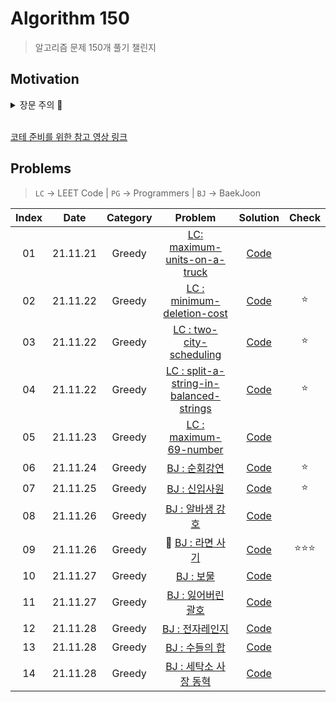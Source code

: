 # Algorithm 150

> 알고리즘 문제 150개 풀기 챌린지

## Motivation

<details>
<summary>장문 주의 🤪</summary>

코딩 테스트(코테)를 여러 번 보면서, 광탈 상황을 경험하면서 도대체 어떻게 하면 합격할 수 있을까에 대해서 고민을 하게 되었다. 공식적인 기록(온라인 저지 플랫폼에 남은 문제 기록)으로 내가 코테 문제를 연습한 문제 수가 거의 450문제는 되는 것으로 확인되었다.(450문제가 적으면 적지만 일년 반정도의 기간을 고려하면 하루에 한문제 정도 푼 것 같다.) 그런데 왜 나는 코테에서 문제를 풀지 못하는가? 에 대한 해답을 찾고 싶었다.

지금까지 내가 문제를 풀어왔던 스타일은 1문제를 풀어도 정확히 풀어보려고 하였다. 최대한 힌트 같은 것 없이 내 힘으로 문제를 이해하고 로직을 구현하려고 노력하였다. 한 문제를 가지고 몇 시간이고 며칠이고 고민했던 적도 있었다. 이러한 방법이 프로그래밍 실력 향상에는 도움이 될 수 있다. 하지만 코테를 위한 방법이 아니였다.

모든 코테 준비 방법 관련 영상에서 하는 말은 `코테 문제의 유형을 익혀서 문제에 익숙해져라`와 `카테고리 별 풀이 방법을 익혀라` 였다. 이런 말을 들으니 난감하였다. 사실 알고리즘 풀이법 혹은 문제별 유형 정리 같은 부분을 한 번도 해본 적이 없었기 때문이다. (오히려 알고리즘 개념 자체를 이해하는데 포커스를 뒀던 것 같다.) 문제를 보고 어떻게 풀어갈지를 생각하고 그에 맞게 문제를 풀었을 뿐이였다. 체계적으로 정리하면서 해본 적이 없었기에 `어떤 문제를 보면 아 이 문제는 이렇게 접근해서 풀면 되는구나` 라는 생각할 수 없었다. 코테 준비는 마치 수능 수학을 준비하듯 해야 했던 것 같다. 그리고 코테에서 많이 나오는 유형은 정해져있고 그러한 유형에만 익숙해지고 그 문제만이라도 정확히 풀어내면 사실 코테를 통과하는게 그렇게 큰 어려움은 아니라고 한다.

내가 직접 코테를 보면서 실제로 코테 정답률과 응시율 등을 비교해 본 결과, 이 말에 절대 공감하게 되었다. 실제로 이번에 본 코테(프로그래머스 시행)에서 약 1100명 정도가 응시를 했고 총 문제는 3문제였다. 정렬문제, 그래프 문제, 그리디 문제(?)로 출제된 것으로 보인다. 이 코테에서는 실시간으로 제출자와 정답자를 확인할 수 있었다. 그런데 놀랍게도 가장 쉬운 문제에 대한 정답자가 300~400명밖에 되지 않았다. 두번째로 어려웠던 문제는 200명정도, 마지막 문제는 정답자가 100명도 채 안되었다. 또한 100위권까지 랭크를 확인할 수 있었는데, 이 결과를 보고 약간 충격😱 을 느끼고 희망😃 을 보았다. `100위 안에 든 사람 중에 3문제를 완벽하게 다 푼 사람은 10명도 채 되지 않았다`. 2 ~ 2.5문제정도로 생각하면 100위권 안에 들었고, 아마도 `2문제만 클리어하면 200위권에는 충분히 들지 않을까` 하는 생각을 들었다. 이 정도면 코테를 통과하는게 엄청 어려운 것은 아니구나 하는 확신을 갖게되었다.(현재는 나는 1 ~ 1.5문제 정도를 해결할 수 있다.)

결론적으로 방향성을 바꿔서 정확히 `코테 통과`를 목표해서 자주 나오는 유형별 문제를 정리하며 익숙해지기로 했다. 자주 나오는 유형 3가지인 `그리디 알고리즘`, `탐색 알고리즘(DFS/BFS 포함)`, `동적 프로그래밍(초중급 난이도 수준)`를 각각 50문제씩 150문제를 `남은 2021년`(이 글을 쓰는 날이 21년 11월 21일이기에 대략 40일정도)동안 풀고 기록할 것이다. 문제에 사용할 플랫폼은 LeetCode, 백준, 프로그래머스를 주로 사용할 것이다.

도오전~~~🚀

<br />

※ 참고

운이 좋았는지 어쨌는지 위에서 언급한 코테에서 합격하였다. 처음으로 코테에서 합격해보는 것이라 기분은 좋지만, 코테에서 내가 원하던 목표를 달성하기 위해선 아직 갈 길이 멀다.
ㅎㅇㅌ 🔥

</details>

<br />

[코테 준비를 위한 참고 영상 링크](https://www.youtube.com/watch?v=ukkLCl9yBvE&t=808s)

## Problems

> `LC` → LEET Code | `PG` → Programmers | `BJ` → BaekJoon

| Index |   Date   | Category |                                                    Problem                                                    |          Solution           |   Check   |
| :---: | :------: | :------: | :-----------------------------------------------------------------------------------------------------------: | :-------------------------: | :-------: |
|  01   | 21.11.21 |  Greedy  |            [LC: maximum-units-on-a-truck](https://leetcode.com/problems/maximum-units-on-a-truck)             | [Code](/150pb/greedy/1.js)  |           |
|  02   | 21.11.22 |  Greedy  | [LC : minimum-deletion-cost](https://leetcode.com/problems/minimum-deletion-cost-to-avoid-repeating-letters/) | [Code](/150pb/greedy/2.js)  |    ⭐️    |
|  03   | 21.11.22 |  Greedy  |                [LC : two-city-scheduling](https://leetcode.com/problems/two-city-scheduling/)                 | [Code](/150pb/greedy/3.js)  |    ⭐️    |
|  04   | 21.11.22 |  Greedy  | [LC : split-a-string-in-balanced-strings](https://leetcode.com/problems/split-a-string-in-balanced-strings/)  | [Code](/150pb/greedy/4.js)  |    ⭐️    |
|  05   | 21.11.23 |  Greedy  |                  [LC : maximum-69-number](https://leetcode.com/problems/maximum-69-number/)                   | [Code](/150pb/greedy/5.js)  |           |
|  06   | 21.11.24 |  Greedy  |                             [BJ : 순회강연](https://www.acmicpc.net/problem/2109)                             | [Code](/150pb/greedy/6.js)  |    ⭐️    |
|  07   | 21.11.25 |  Greedy  |                             [BJ : 신입사원](https://www.acmicpc.net/problem/1946)                             | [Code](/150pb/greedy/7.js)  |    ⭐️    |
|  08   | 21.11.26 |  Greedy  |                           [BJ : 알바생 강호](https://www.acmicpc.net/problem/1758)                            | [Code](/150pb/greedy/8.js)  |           |
|  09   | 21.11.26 |  Greedy  |                          📌 [BJ : 라면 사기](https://www.acmicpc.net/problem/18185)                           | [Code](/150pb/greedy/9.js)  | ⭐️⭐️⭐️ |
|  10   | 21.11.27 |  Greedy  |                              [BJ : 보물 ](https://www.acmicpc.net/problem/1026)                               | [Code](/150pb/greedy/10.js) |           |
|  11   | 21.11.27 |  Greedy  |                          [BJ : 잃어버린 괄호 ](https://www.acmicpc.net/problem/1541)                          | [Code](/150pb/greedy/11.js) |           |
|  12   | 21.11.28 |  Greedy  |                           [BJ : 전자레인지 ](https://www.acmicpc.net/problem/10162)                           | [Code](/150pb/greedy/12.js) |           |
|  13   | 21.11.28 |  Greedy  |                            [BJ : 수들의 합 ](https://www.acmicpc.net/problem/1789)                            | [Code](/150pb/greedy/13.js) |           |
|  14   | 21.11.28 |  Greedy  |                        [BJ : 세탁소 사장 동혁 ](https://www.acmicpc.net/problem/2720)                         | [Code](/150pb/greedy/14.js) |           |
